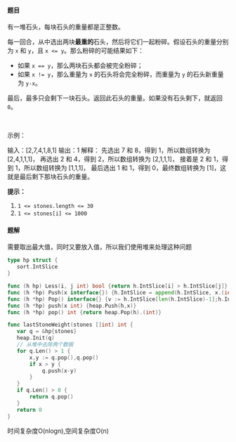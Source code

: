 #### 题目
<p>有一堆石头，每块石头的重量都是正整数。</p>

<p>每一回合，从中选出两块<strong>最重的</strong>石头，然后将它们一起粉碎。假设石头的重量分别为&nbsp;<code>x</code> 和&nbsp;<code>y</code>，且&nbsp;<code>x &lt;= y</code>。那么粉碎的可能结果如下：</p>

<ul>
	<li>如果&nbsp;<code>x == y</code>，那么两块石头都会被完全粉碎；</li>
	<li>如果&nbsp;<code>x != y</code>，那么重量为&nbsp;<code>x</code>&nbsp;的石头将会完全粉碎，而重量为&nbsp;<code>y</code>&nbsp;的石头新重量为&nbsp;<code>y-x</code>。</li>
</ul>

<p>最后，最多只会剩下一块石头。返回此石头的重量。如果没有石头剩下，就返回 <code>0</code>。</p>

<p>&nbsp;</p>

示例：

输入：[2,7,4,1,8,1]
输出：1
解释：
先选出 7 和 8，得到 1，所以数组转换为 [2,4,1,1,1]，
再选出 2 和 4，得到 2，所以数组转换为 [2,1,1,1]，
接着是 2 和 1，得到 1，所以数组转换为 [1,1,1]，
最后选出 1 和 1，得到 0，最终数组转换为 [1]，这就是最后剩下那块石头的重量。

<p><strong>提示：</strong></p>

<ol>
	<li><code>1 &lt;= stones.length &lt;= 30</code></li>
	<li><code>1 &lt;= stones[i] &lt;= 1000</code></li>
</ol>


 #### 题解
 需要取出最大值，同时又要放入值，所以我们使用堆来处理这种问题
 ```go
type hp struct {
	sort.IntSlice
}

func (h hp) Less(i, j int) bool {return h.IntSlice[i] > h.IntSlice[j]}
func (h *hp) Push(x interface{}) {h.IntSlice = append(h.IntSlice, x.(int))}
func (h *hp) Pop() interface{} {v := h.IntSlice[len(h.IntSlice)-1];h.IntSlice = h.IntSlice[:len(h.IntSlice)-1];return v}
func (h *hp) push(x int) {heap.Push(h,x)}
func (h *hp) pop() int {return heap.Pop(h).(int)}

func lastStoneWeight(stones []int) int {
	var q = &hp{stones}
	heap.Init(q)
	// 从堆中去除两个数据
	for q.Len() > 1 {
		x,y := q.pop(),q.pop()
		if x > y {
			q.push(x-y)
		}
	}
	if q.Len() > 0 {
		return q.pop()
	}
	return 0
}
```
 时间复杂度O(nlogn),空间复杂度O(n)